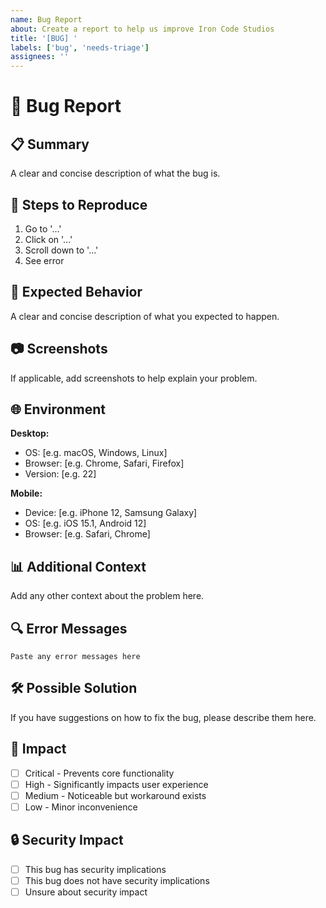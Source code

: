 ```yaml
---
name: Bug Report
about: Create a report to help us improve Iron Code Studios
title: '[BUG] '
labels: ['bug', 'needs-triage']
assignees: ''
---
```


# 🐛 Bug Report

## 📋 Summary
A clear and concise description of what the bug is.

## 🔄 Steps to Reproduce
1. Go to '...'
2. Click on '...'
3. Scroll down to '...'
4. See error

## 🎯 Expected Behavior
A clear and concise description of what you expected to happen.

## 📷 Screenshots
If applicable, add screenshots to help explain your problem.

## 🌐 Environment
**Desktop:**
- OS: [e.g. macOS, Windows, Linux]
- Browser: [e.g. Chrome, Safari, Firefox]
- Version: [e.g. 22]

**Mobile:**
- Device: [e.g. iPhone 12, Samsung Galaxy]
- OS: [e.g. iOS 15.1, Android 12]
- Browser: [e.g. Safari, Chrome]

## 📊 Additional Context
Add any other context about the problem here.

## 🔍 Error Messages
```
Paste any error messages here
```

## 🛠️ Possible Solution
If you have suggestions on how to fix the bug, please describe them here.

## 🎯 Impact
- [ ] Critical - Prevents core functionality
- [ ] High - Significantly impacts user experience
- [ ] Medium - Noticeable but workaround exists
- [ ] Low - Minor inconvenience

## 🔒 Security Impact
- [ ] This bug has security implications
- [ ] This bug does not have security implications
- [ ] Unsure about security impact
